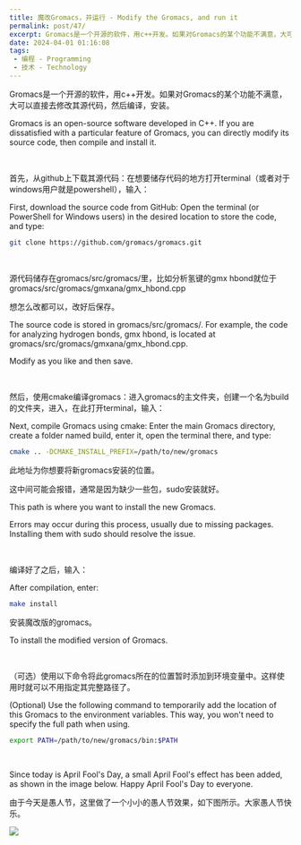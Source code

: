 ```yaml
---
title: 魔改Gromacs，并运行 - Modify the Gromacs, and run it
permalink: post/47/
excerpt: Gromacs是一个开源的软件，用c++开发。如果对Gromacs的某个功能不满意，大可以直接去修改其源代码，然后编译，安装。<br>Gromacs is an open-source software developed in C++. If you are dissatisfied with a particular feature of Gromacs, you can directly modify its source code, then compile and install it.
date: 2024-04-01 01:16:08
tags:
 - 编程 - Programming
 - 技术 - Technology
---
```


Gromacs是一个开源的软件，用c++开发。如果对Gromacs的某个功能不满意，大可以直接去修改其源代码，然后编译，安装。

Gromacs is an open-source software developed in C++. If you are dissatisfied with a particular feature of Gromacs, you can directly modify its source code, then compile and install it.

<br>

首先，从github上下载其源代码：在想要储存代码的地方打开terminal（或者对于windows用户就是powershell），输入：

First, download the source code from GitHub: Open the terminal (or PowerShell for Windows users) in the desired location to store the code, and type:

```bash
git clone https://github.com/gromacs/gromacs.git
```

<br>

源代码储存在gromacs/src/gromacs/里，比如分析氢键的gmx hbond就位于gromacs/src/gromacs/gmxana/gmx_hbond.cpp

想怎么改都可以，改好后保存。

The source code is stored in gromacs/src/gromacs/. For example, the code for analyzing hydrogen bonds, gmx hbond, is located at gromacs/src/gromacs/gmxana/gmx_hbond.cpp.

Modify as you like and then save.

<br>

然后，使用cmake编译gromacs：进入gromacs的主文件夹，创建一个名为build的文件夹，进入，在此打开terminal，输入：

Next, compile Gromacs using cmake: Enter the main Gromacs directory, create a folder named build, enter it, open the terminal there, and type:

```bash
cmake .. -DCMAKE_INSTALL_PREFIX=/path/to/new/gromacs
```
此地址为你想要将新gromacs安装的位置。

这中间可能会报错，通常是因为缺少一些包，sudo安装就好。

This path is where you want to install the new Gromacs.

Errors may occur during this process, usually due to missing packages. Installing them with sudo should resolve the issue.

<br>

编译好了之后，输入：

After compilation, enter:

```bash
make install
```
安装魔改版的gromacs。

To install the modified version of Gromacs.

<br>

（可选）使用以下命令将此gromacs所在的位置暂时添加到环境变量中。这样使用时就可以不用指定其完整路径了。

(Optional) Use the following command to temporarily add the location of this Gromacs to the environment variables. This way, you won't need to specify the full path when using.

```bash
export PATH=/path/to/new/gromacs/bin:$PATH
```

<br>

Since today is April Fool's Day, a small April Fool's effect has been added, as shown in the image below. Happy April Fool's Day to everyone.

由于今天是愚人节，这里做了一个小小的愚人节效果，如下图所示。大家愚人节快乐。

![](1.png)